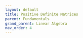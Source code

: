 ```yaml
---
layout: default
title: Positive Definite Matrices
parent: Fundamentals
grand_parent: Linear Algebra
nav_order: 4
---
```

